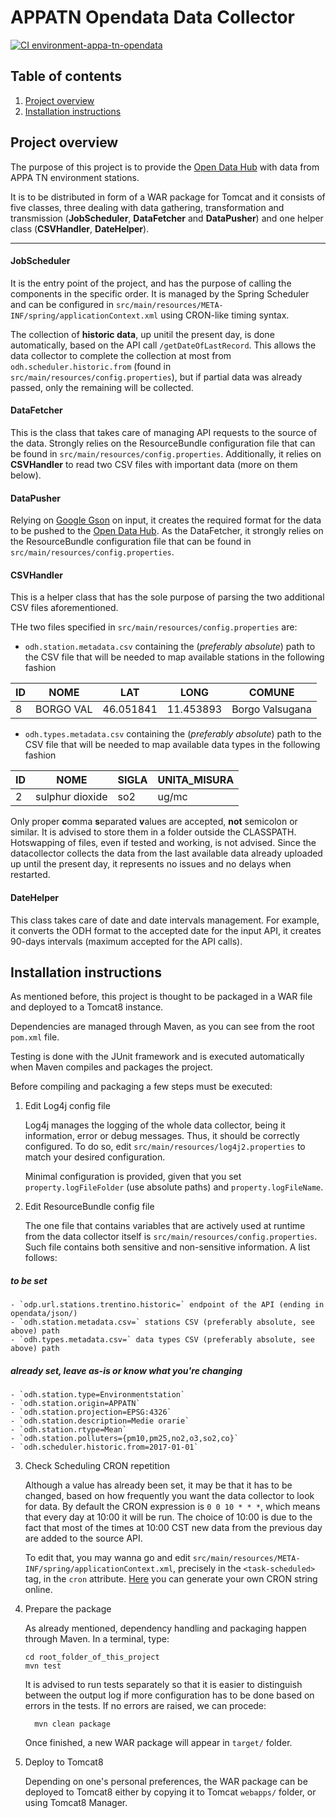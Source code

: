 # APPATN Opendata Data Collector

[![CI environment-appa-tn-opendata](https://github.com/noi-techpark/bdp-commons/actions/workflows/ci-environment-appa-tn-opendata.yml/badge.svg)](https://github.com/noi-techpark/bdp-commons/actions/workflows/ci-environment-appa-tn-opendata.yml)

## Table of contents

1. [Project overview](#Project-overview)
2. [Installation instructions](#Installation-instructions)

## Project overview

The purpose of this project is to provide the [Open Data Hub](https://github.com/idm-suedtirol/bdp-core) with data from APPA TN environment stations.

It is to be distributed in form of a WAR package for Tomcat and it consists of five classes, three dealing with data gathering, transformation and transmission (**JobScheduler**, **DataFetcher** and **DataPusher**) and one helper class (**CSVHandler**, **DateHelper**).

---

#### JobScheduler

It is the entry point of the project, and has the purpose of calling the components in the specific order. It is managed by the Spring Scheduler and can be configured in `src/main/resources/META-INF/spring/applicationContext.xml` using CRON-like timing syntax.

The collection of **historic data**, up unitil the present day, is done automatically, based on the API call `/getDateOfLastRecord`. This allows the data collector to complete the collection at most from `odh.scheduler.historic.from` (found in `src/main/resources/config.properties`), but if partial data was already passed, only the remaining will be collected.

#### DataFetcher

This is the class that takes care of managing API requests to the source of the data. Strongly relies on the ResourceBundle configuration file that can be found in `src/main/resources/config.properties`. Additionally, it relies on **CSVHandler** to read two CSV files with important data (more on them below).

#### DataPusher

Relying on [Google Gson](https://github.com/google/gson) on input, it creates the required format for the data to be pushed to the [Open Data Hub](https://github.com/idm-suedtirol/bdp-core). As the DataFetcher, it strongly relies on the ResourceBundle configuration file that can be found in `src/main/resources/config.properties`.

#### CSVHandler

This is a helper class that has the sole purpose of parsing the two additional CSV files aforementioned.

THe two files specified in `src/main/resources/config.properties` are:
- `odh.station.metadata.csv` containing the (_preferably absolute_) path to the CSV file that will be needed to map available stations in the following fashion

| ID | NOME | LAT | LONG | COMUNE |
| -- | -- | -- | -- | -- |
| 8 | BORGO VAL | 46.051841 | 11.453893 | Borgo Valsugana |


- `odh.types.metadata.csv` containing the (_preferably absolute_) path to the CSV file that will be needed to map available data types in the following fashion

| ID | NOME | SIGLA | UNITA_MISURA |
| -- | -- | -- | -- |
| 2 | sulphur dioxide | so2 | ug/mc |

Only proper **c**omma **s**eparated **v**alues are accepted, **not** semicolon or similar. It is advised to store them in a folder outside the CLASSPATH. Hotswapping of files, even if tested and working, is not advised. Since the datacollector collects the data from the last available data already uploaded up until the present day, it represents no issues and no delays when restarted.

#### DateHelper

This class takes care of date and date intervals management. For example, it converts the ODH format to the accepted date for the input API, it creates 90-days intervals (maximum accepted for the API calls).

## Installation instructions

As mentioned before, this project is thought to be packaged in a WAR file and deployed to a Tomcat8 instance.

Dependencies are managed through Maven, as you can see from the root `pom.xml` file.

Testing is done with the JUnit framework and is executed automatically when Maven compiles and packages the project.

Before compiling and packaging a few steps must be executed:

1. Edit Log4j config file

	Log4j manages the logging of the whole data collector, being it information, error or debug messages. Thus, it should be correctly configured. To do so, edit `src/main/resources/log4j2.properties` to match your desired configuration.

    Minimal configuration is provided, given that you set `property.logFileFolder` (use absolute paths) and `property.logFileName`.

2. Edit ResourceBundle config file

	The one file that contains variables that are actively used at runtime from the data collector itself is `src/main/resources/config.properties`. Such file contains both sensitive and non-sensitive information. A list follows:

##### to be set

	- `odp.url.stations.trentino.historic=` endpoint of the API (ending in opendata/json/)
	- `odh.station.metadata.csv=` stations CSV (preferably absolute, see above) path
	- `odh.types.metadata.csv=` data types CSV (preferably absolute, see above) path

##### already set, leave as-is or know what you're changing

	- `odh.station.type=Environmentstation`
	- `odh.station.origin=APPATN`
	- `odh.station.projection=EPSG:4326`
	- `odh.station.description=Medie orarie`
	- `odh.station.rtype=Mean`
	- `odh.station.polluters={pm10,pm25,no2,o3,so2,co}`
	- `odh.scheduler.historic.from=2017-01-01`

3. Check Scheduling CRON repetition

	Although a value has already been set, it may be that it has to be changed, based on how frequently you want the data collector to look for data. By default the CRON expression is `0 0 10 * * *`, which means that every day at 10:00 it will be run. The choice of 10:00 is due to the fact that most of the times at 10:00 CST new data from the previous day are added to the source API.

    To edit that, you may wanna go and edit `src/main/resources/META-INF/spring/applicationContext.xml`, precisely in the `<task-scheduled>` tag, in the `cron` attribute. [Here](https://www.freeformatter.com/cron-expression-generator-quartz.html) you can generate your own CRON string online.

4. Prepare the package

	As already mentioned, dependency handling and packaging happen through Maven. In a terminal, type:
    ```
    cd root_folder_of_this_project
    mvn test
    ```
    It is advised to run tests separately so that it is easier to distinguish between the output log if more configuration has to be done based on errors in the tests. If no errors are raised, we can procede:
    ```
	  mvn clean package
    ```
    Once finished, a new WAR package will appear in `target/` folder.

5. Deploy to Tomcat8

    Depending on one's personal preferences, the WAR package can be deployed to Tomcat8 either by copying it to Tomcat `webapps/` folder, or using Tomcat8 Manager.
